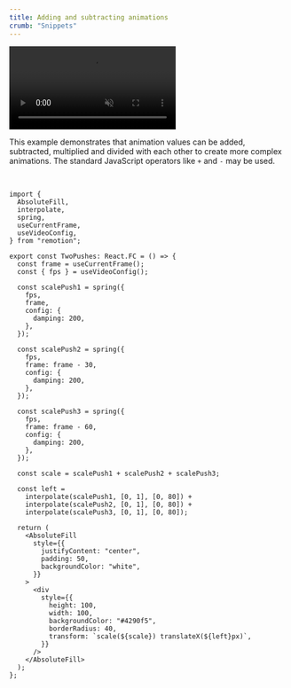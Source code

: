 ```yaml
---
title: Adding and subtracting animations
crumb: "Snippets"
---
```


<div style={{height: 200}}>
<video style={{
  width: 200,
  height: 200,
  boxShadow: 'var(--box-shadow)',
  float: 'left',
  borderRadius: 4,
  marginRight: 10
}} src="/img/pushes.mp4" autoPlay muted loop></video>

<p>This example demonstrates that animation values can be added, subtracted, multiplied and divided with each other to create more complex animations. The standard JavaScript operators like <code>+</code> and <code>-</code> may be used.</p>
</div>
<br/>

```tsx twoslash
import {
  AbsoluteFill,
  interpolate,
  spring,
  useCurrentFrame,
  useVideoConfig,
} from "remotion";

export const TwoPushes: React.FC = () => {
  const frame = useCurrentFrame();
  const { fps } = useVideoConfig();

  const scalePush1 = spring({
    fps,
    frame,
    config: {
      damping: 200,
    },
  });

  const scalePush2 = spring({
    fps,
    frame: frame - 30,
    config: {
      damping: 200,
    },
  });

  const scalePush3 = spring({
    fps,
    frame: frame - 60,
    config: {
      damping: 200,
    },
  });

  const scale = scalePush1 + scalePush2 + scalePush3;

  const left =
    interpolate(scalePush1, [0, 1], [0, 80]) +
    interpolate(scalePush2, [0, 1], [0, 80]) +
    interpolate(scalePush3, [0, 1], [0, 80]);

  return (
    <AbsoluteFill
      style={{
        justifyContent: "center",
        padding: 50,
        backgroundColor: "white",
      }}
    >
      <div
        style={{
          height: 100,
          width: 100,
          backgroundColor: "#4290f5",
          borderRadius: 40,
          transform: `scale(${scale}) translateX(${left}px)`,
        }}
      />
    </AbsoluteFill>
  );
};
```
